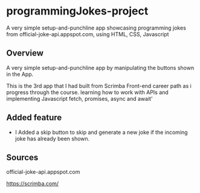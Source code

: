 # programmingJokes-project
A very simple setup-and-punchline app showcasing programming jokes from official-joke-api.appspot.com, using HTML, CSS, Javascript

## Overview
A very simple setup-and-punchline app by manipulating the buttons shown in the App.

This is the 3rd app that I had built from Scrimba Front-end career path as i progress through the course.
learning how to work with APIs and implementing Javascript fetch, promises, async and await'

## Added feature
- I Added a skip button to skip and generate a new joke if the incoming joke has already been shown.

## Sources
official-joke-api.appspot.com

https://scrimba.com/
